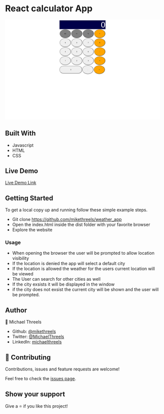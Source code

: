 # React calculator App


![screenshot](./src/images/app_screenshot.png)


## Built With

- Javascript
- HTML
- CSS

## Live Demo

[Live Demo Link](https://threels-calculator.herokuapp.com/)


## Getting Started

To get a local copy up and running follow these simple example steps.

- Git clone https://github.com/mikethreels/weather_app
- Open the index.html inside the dist folder with your favorite browser
- Explore the website

### Usage

- When opening the browser the user will be prompted to allow location visibility
- If the location is denied the app will select a default city
- If the location is allowed the weather for the users current location will be viewed
- The User can search for other cities as well
- If the city exsists it will be displayed in the window
- if the city does not exsist the current city will be shown and the user will be prompted.

## Author
👤 Michael Threels
- Github: [@mikethreels](https://github.com/mikethreels)
- Twitter: [@MichaelThreels](https://twitter.com/MichaelThreels)
- LinkedIn: [michaelthreels](https://www.linkedin.com/in/michael-threels)

## 🤝 Contributing

Contributions, issues and feature requests are welcome!

Feel free to check the [issues page](issues/).

## Show your support

Give a ⭐️ if you like this project!

